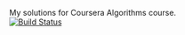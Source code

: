 My solutions for Coursera Algorithms course.  
[![Build Status](https://travis-ci.org/avmohan/algs4.svg?branch=master)](https://travis-ci.org/avmohan/algs4)

